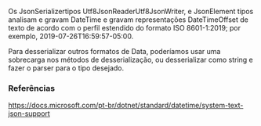 Os JsonSerializertipos Utf8JsonReaderUtf8JsonWriter, e JsonElement tipos analisam e gravam DateTime e gravam representações DateTimeOffset de texto de acordo com o perfil estendido do formato ISO 8601-1:2019; por exemplo, 2019-07-26T16:59:57-05:00.

Para desserializar outros formatos de Data, poderíamos usar uma sobrecarga nos métodos de desserialização, ou desserializar como string e fazer o parser para o tipo desejado.


### Referências

<https://docs.microsoft.com/pt-br/dotnet/standard/datetime/system-text-json-support>